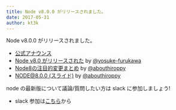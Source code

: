 ```yaml
---
title: Node v8.0.0 がリリースされました。
date: 2017-05-31
author: kt3k
---
```


Node v8.0.0 がリリースされました。

- [公式アナウンス](https://nodejs.org/en/blog/release/v8.0.0/)
- [Node v8.0 がリリースされた](http://yosuke-furukawa.hatenablog.com/entry/2017/06/06/092527) by [@yosuke-furukawa](https://github.com/yosuke-furukawa)
- [Node8の注目的変更まとめ](http://abouthiroppy.hatenablog.jp/entry/2017/05/30/090015) by [@abouthiroppy](https://github.com/abouthiroppy)
- [NODE@8.0.0 (スライド)](https://abouthiroppy.github.io/slides/node8/) by [@abouthiroppy](https://github.com/abouthiroppy)

node の最新版について議論/質問したい方は slack に参加しましょう!
- slack 参加は[こちら](https://iojs-jp-slack.herokuapp.com)から
